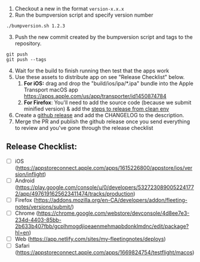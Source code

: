 1. Checkout a new in the format `version-x.x.x`
2. Run the bumpversion script and specify version number
```
./bumpversion.sh 1.2.3
```
3. Push the new commit created by the bumpversion script and tags to the repository. 
```
git push
git push --tags
```
4. Wait for the build to finish running then test that the apps work
5. Use these assets to distribute app on see "Release Checklist" below.
	1. **For iOS:** drag and drop the "build/ios/ipa/*.ipa" bundle into the Apple Transport macOS app https://apps.apple.com/us/app/transporter/id1450874784
	2. **For Firefox**: You'll need to add the source code (because we submit minified version) & add the [steps to release from clean env](https://github.com/fleetingnotes/fleeting-notes-flutter/blob/main/docs/release_from_clean_env.md)
6. Create a [github release](https://github.com/fleetingnotes/fleeting-notes-flutter/releases) and add the CHANGELOG to the description. 
7. Merge the PR and publish the github release once you send everything to review and you've gone through the release checklist

## Release Checklist:
- [ ] iOS (https://appstoreconnect.apple.com/apps/1615226800/appstore/ios/version/inflight)
- [ ] Android (https://play.google.com/console/u/0/developers/5327230890052241772/app/4976191625623411474/tracks/production)
- [ ] Firefox (https://addons.mozilla.org/en-CA/developers/addon/fleeting-notes/versions/submit/)
- [ ] Chrome (https://chrome.google.com/webstore/devconsole/4d8ee7e3-234d-4403-85bb-2b633b407fbb/gcplhmogdjioeaenmehmapbdonklmdnc/edit/package?hl=en)
- [ ] Web (https://app.netlify.com/sites/my-fleetingnotes/deploys)
- [ ] Safari (https://appstoreconnect.apple.com/apps/1669824754/testflight/macos)
